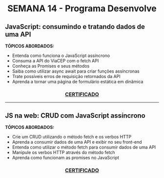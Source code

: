 # <p align="center">SEMANA 14 - Programa Desenvolve

## JavaScript: consumindo e tratando dados de uma API

**TÓPICOS ABORDADOS:**
* Entenda como funciona o JavaScript assíncrono
* Consuma a API do ViaCEP com o fetch API
* Conheça as Promises e seus métodos
* Saiba como utilizar async await para criar funções assíncronas
* Trate possíveis erros de requisição retornados da API
* Aprenda a tornar uma página de formulário estática em dinâmica

### <p align="center"> [CERTIFICADO](https://cursos.alura.com.br/certificate/cad72ca1-b9e6-49f5-af2b-5bbf168ab3dc)

---

## JS na web: CRUD com JavaScript assíncrono

**TÓPICOS ABORDADOS:**
* Crie um CRUD utilizando o método fetch e os verbos HTTP
* Aprenda a consumir dados de uma API e exibir no seu front-end
* Entenda como utilizar o método fetch para consumir dados de uma API
* Manipule os verbos HTTP através do método fetch
* Aprenda como funcionam as promises no JavaScript

### <p align="center"> [CERTIFICADO](https://cursos.alura.com.br/certificate/28ad9e4e-9c63-4cba-bab3-0b4ad9f223eb)
